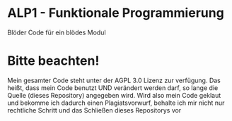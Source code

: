 # ALP1 - Funktionale Programmierung
Blöder Code für ein blödes Modul


# Bitte beachten!
Mein gesamter Code steht unter der AGPL 3.0 Lizenz zur verfügung. Das heißt, dass mein Code benutzt UND verändert werden darf, so lange die Quelle (dieses Repository) angegeben wird. Wird also mein Code geklaut und bekomme ich dadurch einen Plagiatsvorwurf, behalte ich mir nicht nur rechtliche Schritt und das Schließen dieses Repositorys vor
